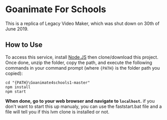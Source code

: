 # Goanimate For Schools
This is a replica of Legacy Video Maker, which was shut down on 30th of June 2019.
## How to Use
To access this service, install [Node.JS](https://nodejs.org/en/) then clone/download this project.	Once done, unzip the folder, copy the path, and execute the following commands in your command prompt (where `{PATH}` is the folder path you copied):
```console
cd "{PATH}\Goanimate4schools1-master"
npm install
npm start
```
**When done, go to your web browser and navigate to `localhost`.**
if you don't want to start this up manualy, you can use the faststart.bat file and a file will tell you if this lvm clone is installed or not.

